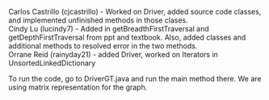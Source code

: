 Carlos Castrillo (cjcastrillo) - Worked on Driver, added source code classes, and implemented unfinished methods in those clases.  
Cindy Lu (lucindy7) - Added in getBreadthFirstTraversal and getDepthFirstTraversal from ppt and textbook. Also, added classes and additional methods to resolved error in the two methods.  
Orrane Reid (rainyday21) - added Driver, worked on Iterators in UnsortedLinkedDictionary

To run the code, go to DriverGT.java and run the main method there. We are using matrix representation for the graph.
